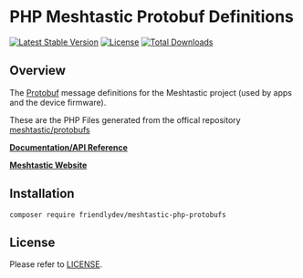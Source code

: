 # PHP Meshtastic Protobuf Definitions

[![Latest Stable Version](https://poser.pugx.org/friendlydev/meshtastic-php-protobufs/v/stable)](https://packagist.org/packages/friendlydev/meshtastic-php-protobufs)
[![License](https://poser.pugx.org/friendlydev/meshtastic-php-protobufs/license)](https://packagist.org/packages/friendlydev/meshtastic-php-protobufs)
[![Total Downloads](https://poser.pugx.org/friendlydev/meshtastic-php-protobufs/downloads)](https://packagist.org/packages/friendlydev/meshtastic-php-protobufs)


## Overview

The [Protobuf](https://developers.google.com/protocol-buffers) message definitions for the Meshtastic project (used by apps and the device firmware).

These are the PHP Files generated from the offical repository [meshtastic/protobufs](https://github.com/meshtastic/protobufs)

**[Documentation/API Reference](https://buf.build/meshtastic/protobufs)**

**[Meshtastic Website](https://meshtastic.org/)**


## Installation

    composer require friendlydev/meshtastic-php-protobufs


## License
Please refer to [LICENSE](./LICENSE).
